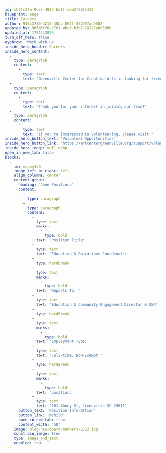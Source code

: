 ```yaml
---
id: cb2fc2fa-9bc6-4823-bd8f-aee2f02f5412
blueprint: page
title: Careers
author: 916c3785-d212-40bc-89ff-572097ac9582
updated_by: 966b3ff0-c761-4bc9-b3b7-18127a0058bb
updated_at: 1751642836
turn_off_hero: false
eyebrow: 'Work with us'
inside_hero_header: Careers
inside_hero_content:
  -
    type: paragraph
    content:
      -
        type: text
        text: 'Greenville Center for Creative Arts is looking for friendly, outgoing, and enthusiastic individuals who have the passion and experience to work in Greenville’s only community-focused visual art center.'
  -
    type: paragraph
    content:
      -
        type: text
        text: 'Thank you for your interest in joining our team!'
  -
    type: paragraph
    content:
      -
        type: text
        text: "If you're interested in volunteering, please visit:"
inside_hero_button_text: 'Volunteer Opportunities'
inside_hero_button_link: 'https://artcentergreenville.org/support/volunteer'
inside_hero_image: vol1.webp
open_in_new_tab: false
blocks:
  -
    id: mcoxy4i3
    image_left_or_right: left
    align_columns: center
    content_group:
      heading: 'Open Positions'
      content:
        -
          type: paragraph
        -
          type: paragraph
          content:
            -
              type: text
              marks:
                -
                  type: bold
              text: 'Position Title: '
            -
              type: text
              text: 'Education & Operations Coordinator '
            -
              type: hardBreak
            -
              type: text
              marks:
                -
                  type: bold
              text: 'Reports To: '
            -
              type: text
              text: 'Education & Community Engagement Director & CEO'
            -
              type: hardBreak
            -
              type: text
              marks:
                -
                  type: bold
              text: 'Employment Type: '
            -
              type: text
              text: 'Full-time, Non-Exempt '
            -
              type: hardBreak
            -
              type: text
              marks:
                -
                  type: bold
              text: 'Location: '
            -
              type: text
              text: '101 Abney St, Greenville SC 29611'
      button_text: 'Position Information'
      button_link: '@child'
      open_in_new_tab: true
      content_width: '50'
    image: blog-new-board-members-2022.jpg
    constrain_image: true
    type: image_and_text
    enabled: true
---
```

